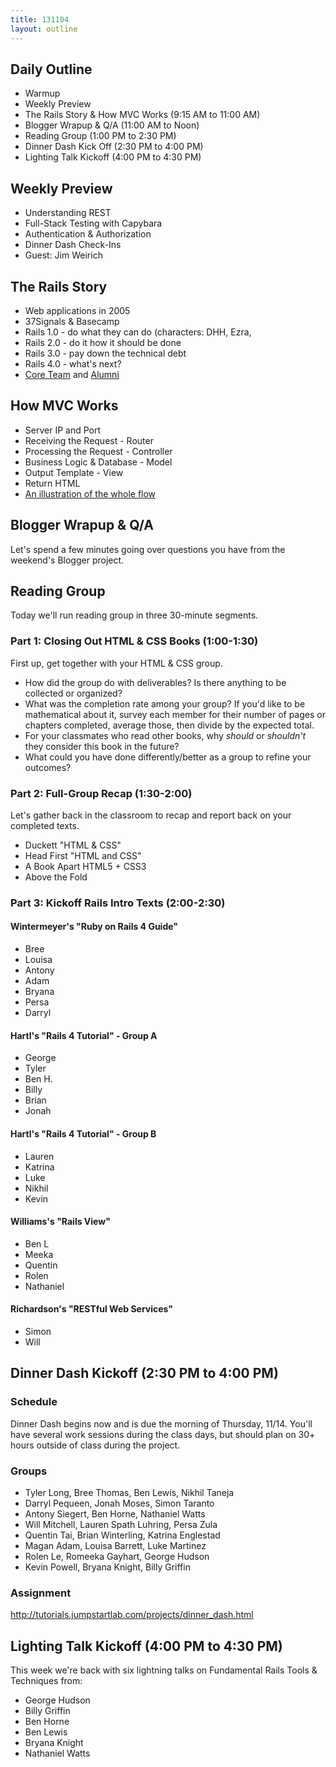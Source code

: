 ```yaml
---
title: 131104
layout: outline
---
```


## Daily Outline

* Warmup
* Weekly Preview
* The Rails Story & How MVC Works (9:15 AM to 11:00 AM) 
* Blogger Wrapup & Q/A (11:00 AM to Noon)
* Reading Group (1:00 PM to 2:30 PM)
* Dinner Dash Kick Off (2:30 PM to 4:00 PM) 
* Lighting Talk Kickoff (4:00 PM to 4:30 PM) 

## Weekly Preview

* Understanding REST
* Full-Stack Testing with Capybara
* Authentication & Authorization
* Dinner Dash Check-Ins
* Guest: Jim Weirich 

## The Rails Story

* Web applications in 2005
* 37Signals & Basecamp
* Rails 1.0 - do what they can do (characters: DHH, Ezra, 
* Rails 2.0 - do it how it should be done
* Rails 3.0 - pay down the technical debt
* Rails 4.0 - what's next?
* [Core Team](http://rubyonrails.org/core) and [Alumni](http://rubyonrails.org/core/alumni)

## How MVC Works

* Server IP and Port
* Receiving the Request - Router
* Processing the Request - Controller
* Business Logic & Database - Model
* Output Template - View
* Return HTML
* [An illustration of the whole flow](http://tutorials.jumpstartlab.com/images/rails_mvc.png)

## Blogger Wrapup & Q/A

Let's spend a few minutes going over questions you have from the weekend's Blogger project.

## Reading Group

Today we'll run reading group in three 30-minute segments.

### Part 1: Closing Out HTML & CSS Books (1:00-1:30)

First up, get together with your HTML & CSS group.

* How did the group do with deliverables? Is there anything to be collected or organized?
* What was the completion rate among your group? If you'd like to be mathematical about it, survey each member for their number of pages or chapters completed, average those, then divide by the expected total.
* For your classmates who read other books, why *should* or *shouldn't* they consider this book in the future?
* What could you have done differently/better as a group to refine your outcomes?

### Part 2: Full-Group Recap (1:30-2:00)

Let's gather back in the classroom to recap and report back on your completed texts.

* Duckett "HTML & CSS"
* Head First "HTML and CSS"
* A Book Apart HTML5 + CSS3
* Above the Fold

### Part 3: Kickoff Rails Intro Texts (2:00-2:30)

#### Wintermeyer's "Ruby on Rails 4 Guide"

* Bree
* Louisa
* Antony
* Adam
* Bryana
* Persa
* Darryl

#### Hartl's "Rails 4 Tutorial" - Group A

* George
* Tyler
* Ben H.
* Billy
* Brian
* Jonah

#### Hartl's "Rails 4 Tutorial" - Group B

* Lauren
* Katrina
* Luke
* Nikhil
* Kevin

#### Williams's "Rails View"

* Ben L
* Meeka
* Quentin
* Rolen
* Nathaniel

#### Richardson's "RESTful Web Services"

* Simon
* Will

## Dinner Dash Kickoff (2:30 PM to 4:00 PM) 

### Schedule

Dinner Dash begins now and is due the morning of Thursday, 11/14. You'll have several work sessions during the class days, but should plan on 30+ hours outside of class during the project.

### Groups

* Tyler Long, Bree Thomas, Ben Lewis, Nikhil Taneja
* Darryl Pequeen, Jonah Moses, Simon Taranto
* Antony Siegert, Ben Horne, Nathaniel Watts
* Will Mitchell, Lauren Spath Luhring, Persa Zula
* Quentin Tai, Brian Winterling, Katrina Englestad
* Magan Adam, Louisa Barrett, Luke Martinez
* Rolen Le, Romeeka Gayhart, George Hudson
* Kevin Powell, Bryana Knight, Billy Griffin

### Assignment

http://tutorials.jumpstartlab.com/projects/dinner_dash.html

## Lighting Talk Kickoff (4:00 PM to 4:30 PM)

This week we're back with six lightning talks on Fundamental Rails Tools & Techniques from:

* George Hudson
* Billy Griffin
* Ben Horne
* Ben Lewis
* Bryana Knight
* Nathaniel Watts